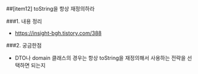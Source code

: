 ##[item12] toString을 항상 재정의하라

###1. 내용 정리
* https://insight-bgh.tistory.com/388

###2. 궁금한점
 * DTO나 domain 클래스의 경우는 항상 toString을 재정의해서 사용하는 전략을 선택하면 되는지